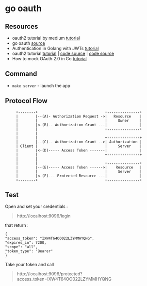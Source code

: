 # go oauth

## Resources

* oauth2 tutorial by medium [tutorial](https://medium.com/@cyantarek/build-your-own-oauth2-server-in-go-7d0f660732c3)
* go oauth [source](https://github.com/go-oauth2/oauth2)
* Authentication in Golang with JWTs [tutorial](https://auth0.com/blog/authentication-in-golang/)
* oauth2 tutorial [tutorial](https://tutorialedge.net/golang/go-oauth2-tutorial/)
| [code source](https://github.com/go-oauth2/oauth2/tree/master/example) 
| [code source](https://github.com/TutorialEdge/go-oauth-tutorial)
* How to mock OAuth 2.0 in Go [tutorial](https://blog.seriesci.com/how-to-mock-oauth-in-go/)

## Command

- `make server` - launch the app

## Protocol Flow

```text
     +--------+                               +---------------+
     |        |--(A)- Authorization Request ->|   Resource    |
     |        |                               |     Owner     |
     |        |<-(B)-- Authorization Grant ---|               |
     |        |                               +---------------+
     |        |
     |        |                               +---------------+
     |        |--(C)-- Authorization Grant -->| Authorization |
     | Client |                               |     Server    |
     |        |<-(D)----- Access Token -------|               |
     |        |                               +---------------+
     |        |
     |        |                               +---------------+
     |        |--(E)----- Access Token ------>|    Resource   |
     |        |                               |     Server    |
     |        |<-(F)--- Protected Resource ---|               |
     +--------+                               +---------------+
```

## Test

Open and set your credentials :

>http://localhost:9096/login

that return :

```
{
"access_token": "IXW4T64OO022LZYMMHYQNG",
"expires_in": 7200,
"scope": "all",
"token_type": "Bearer"
}
```

Take your token and call

> http://localhost:9096/protected?access_token=IXW4T64OO022LZYMMHYQNG

